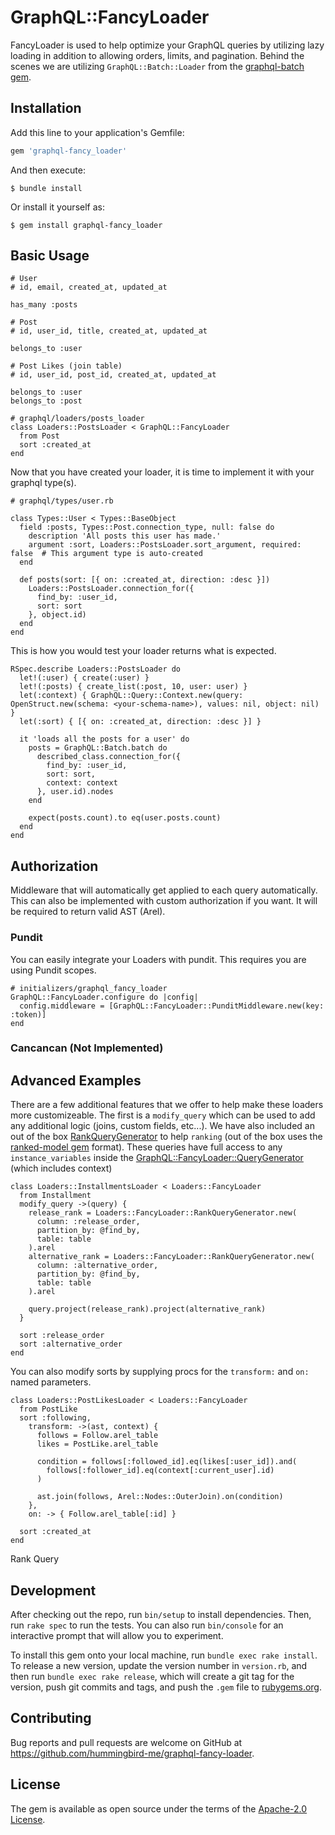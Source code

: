 # GraphQL::FancyLoader

FancyLoader is used to help optimize your GraphQL queries by utilizing lazy loading in addition to allowing orders, limits, and pagination. Behind the scenes we are utilizing `GraphQL::Batch::Loader` from the [graphql-batch gem](https://github.com/Shopify/graphql-batch).

## Installation

Add this line to your application's Gemfile:

```ruby
gem 'graphql-fancy_loader'
```

And then execute:

    $ bundle install

Or install it yourself as:

    $ gem install graphql-fancy_loader

## Basic Usage

```
# User
# id, email, created_at, updated_at

has_many :posts
```

```
# Post
# id, user_id, title, created_at, updated_at

belongs_to :user
```

```
# Post Likes (join table)
# id, user_id, post_id, created_at, updated_at

belongs_to :user
belongs_to :post
```

```
# graphql/loaders/posts_loader
class Loaders::PostsLoader < GraphQL::FancyLoader
  from Post
  sort :created_at
end
```

Now that you have created your loader, it is time to implement it with your graphql type(s).

```
# graphql/types/user.rb

class Types::User < Types::BaseObject
  field :posts, Types::Post.connection_type, null: false do
    description 'All posts this user has made.'
    argument :sort, Loaders::PostsLoader.sort_argument, required: false  # This argument type is auto-created
  end

  def posts(sort: [{ on: :created_at, direction: :desc }])
    Loaders::PostsLoader.connection_for({
      find_by: :user_id,
      sort: sort
    }, object.id)
  end
end
```

This is how you would test your loader returns what is expected.

```
RSpec.describe Loaders::PostsLoader do
  let!(:user) { create(:user) }
  let!(:posts) { create_list(:post, 10, user: user) }
  let(:context) { GraphQL::Query::Context.new(query: OpenStruct.new(schema: <your-schema-name>), values: nil, object: nil) }
  let(:sort) { [{ on: :created_at, direction: :desc }] }

  it 'loads all the posts for a user' do
    posts = GraphQL::Batch.batch do
      described_class.connection_for({
        find_by: :user_id,
        sort: sort,
        context: context
      }, user.id).nodes
    end

    expect(posts.count).to eq(user.posts.count)
  end
end
```

## Authorization

Middleware that will automatically get applied to each query automatically.
This can also be implemented with custom authorization if you want. It will be required to return valid AST (Arel).

### Pundit

You can easily integrate your Loaders with pundit. This requires you are using Pundit scopes.

```
# initializers/graphql_fancy_loader
GraphQL::FancyLoader.configure do |config|
  config.middleware = [GraphQL::FancyLoader::PunditMiddleware.new(key: :token)]
end
```

### Cancancan (Not Implemented)

## Advanced Examples

There are a few additional features that we offer to help make these loaders more customizeable. The first is a `modify_query` which can be used to add any additional logic (joins, custom fields, etc...). We have also included an out of the box [RankQueryGenerator](https://github.com/hummingbird-me/graphql-fancy-loader/blob/main/lib/graphql/fancy_loader/rank_query_generator.rb) to help `ranking` (out of the box uses the [ranked-model gem](https://github.com/brendon/ranked-model) format). These queries have full access to any `instance_variables` inside the [GraphQL::FancyLoader::QueryGenerator](https://github.com/hummingbird-me/graphql-fancy-loader/blob/main/lib/graphql/fancy_loader/query_generator.rb#L4) (which includes context)

```
class Loaders::InstallmentsLoader < Loaders::FancyLoader
  from Installment
  modify_query ->(query) {
    release_rank = Loaders::FancyLoader::RankQueryGenerator.new(
      column: :release_order,
      partition_by: @find_by,
      table: table
    ).arel
    alternative_rank = Loaders::FancyLoader::RankQueryGenerator.new(
      column: :alternative_order,
      partition_by: @find_by,
      table: table
    ).arel

    query.project(release_rank).project(alternative_rank)
  }

  sort :release_order
  sort :alternative_order
end

```

You can also modify sorts by supplying procs for the `transform:` and `on:` named parameters.

```
class Loaders::PostLikesLoader < Loaders::FancyLoader
  from PostLike
  sort :following,
    transform: ->(ast, context) {
      follows = Follow.arel_table
      likes = PostLike.arel_table

      condition = follows[:followed_id].eq(likes[:user_id]).and(
        follows[:follower_id].eq(context[:current_user].id)
      )

      ast.join(follows, Arel::Nodes::OuterJoin).on(condition)
    },
    on: -> { Follow.arel_table[:id] }

  sort :created_at
end
```

Rank Query

## Development

After checking out the repo, run `bin/setup` to install dependencies. Then, run `rake spec` to run the tests. You can also run `bin/console` for an interactive prompt that will allow you to experiment.

To install this gem onto your local machine, run `bundle exec rake install`. To release a new version, update the version number in `version.rb`, and then run `bundle exec rake release`, which will create a git tag for the version, push git commits and tags, and push the `.gem` file to [rubygems.org](https://rubygems.org).

## Contributing

Bug reports and pull requests are welcome on GitHub at https://github.com/hummingbird-me/graphql-fancy-loader.

## License

The gem is available as open source under the terms of the [Apache-2.0 License](https://opensource.org/licenses/Apache-2.0).
